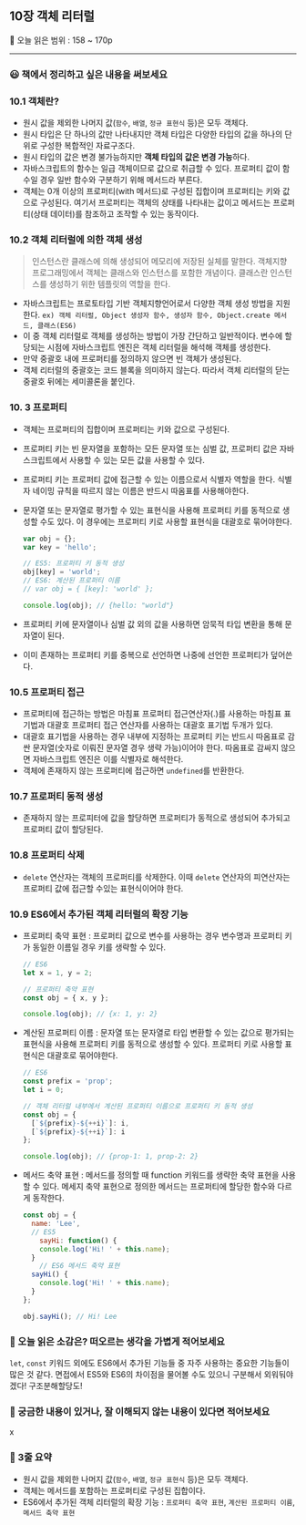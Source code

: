 ## 10장 객체 리터럴

🔖 오늘 읽은 범위 : 158 ~ 170p

---

### 😃 책에서 정리하고 싶은 내용을 써보세요

### 10.1 객체란?

- 원시 값을 제외한 나머지 값(`함수`, `배열`, `정규 표현식` 등)은 모두 객체다.
- 원시 타입은 단 하나의 값만 나타내지만 객체 타입은 다양한 타입의 값을 하나의 단위로 구성한 복합적인 자료구조다.
- 원시 타입의 값은 변경 불가능하지만 **객체 타입의 값은 변경 가능**하다.
- 자바스크립트의 함수는 일급 객체이므로 값으로 취급할 수 있다. 프로퍼티 값이 함수일 경우 일반 함수와 구분하기 위해 메서드라 부른다.
- 객체는 0개 이상의 프로퍼티(with 메서드)로 구성된 집합이며 프로퍼티는 키와 값으로 구성된다. 여기서 프로퍼티는 객체의 상태를 나타내는 값이고 메서드는 프로퍼티(상태 데이터)를 참조하고 조작할 수 있는 동작이다.

### 10.2 객체 리터럴에 의한 객체 생성

> 인스턴스란 클래스에 의해 생성되어 메모리에 저장된 실체를 말한다. 객체지향 프로그래밍에서 객체는 클래스와 인스턴스를 포함한 개념이다.
클래스란 인스턴스를 생성하기 위한 템플릿의 역할을 한다.
> 
- 자바스크립트는 프로토타입 기반 객체지향언어로서 다양한 객체 생성 방법을 지원한다. 
`ex) 객체 리터럴, Object 생성자 함수, 생성자 함수, Object.create 메서드, 클래스(ES6)`
- 이 중 객체 리터럴로 객체를 생성하는 방법이 가장 간단하고 일반적이다. 변수에 할당되는 시점에 자바스크립트 엔진은 객체 리터럴을 해석해 객체를 생성한다.
- 만약 중괄호 내에 프로퍼티를 정의하지 않으면 빈 객체가 생성된다.
- 객체 리터럴의 중괄호는 코드 블록을 의미하지 않는다. 따라서 객체 리터럴의 닫는 중괄호 뒤에는 세미콜론을 붙인다.

### 10. 3 프로퍼티

- 객체는 프로퍼티의 집합이며 프로퍼티는 키와 값으로 구성된다.
- 프로퍼티 키는 빈 문자열을 포함하는 모든 문자열 또는 심벌 값, 프로퍼티 값은 자바스크립트에서 사용할 수 있는 모든 값을 사용할 수 있다.
- 프로퍼티 키는 프로퍼티 값에 접근할 수 있는 이름으로서 식별자 역할을 한다. 식별자 네이밍 규칙을 따르지 않는 이름은 반드시 따옴표를 사용해야한다.
- 문자열 또는 문자열로 평가할 수 있는 표현식을 사용해 프로퍼티 키를 동적으로 생성할 수도 있다. 이 경우에는 프로퍼티 키로 사용할 표현식을 대괄호로 묶어야한다.
    
    ```jsx
    var obj = {};
    var key = 'hello';
    
    // ES5: 프로퍼티 키 동적 생성
    obj[key] = 'world';
    // ES6: 계산된 프로퍼티 이름
    // var obj = { [key]: 'world' };
    
    console.log(obj); // {hello: "world"}
    ```
    
- 프로퍼티 키에 문자열이나 심벌 값 외의 값을 사용하면 암묵적 타입 변환을 통해 문자열이 된다.
- 이미 존재하는 프로퍼티 키를 중복으로 선언하면 나중에 선언한 프로퍼티가 덮어쓴다.

### 10.5 프로퍼티 접근

- 프로퍼티에 접근하는 방법은 마침표 프로퍼티 접근연산자(.)를 사용하는 마침표 표기법과 대괄호 프로퍼티 접근 연산자를 사용하는 대괄호 표기법 두개가 있다.
- 대괄호 표기법을 사용하는 경우 내부에 지정하는 프로퍼티 키는 반드시 따옴표로 감싼 문자열(숫자로 이뤄진 문자열 경우 생략 가능)이어야 한다. 따옴표로 감싸지 않으면 자바스크립트 엔진은 이를 식별자로 해석한다.
- 객체에 존재하지 않는 프로퍼티에 접근하면 `undefined`를 반환한다.

### 10.7 프로퍼티 동적 생성

- 존재하지 않는 프로피터에 값을 할당하면 프로퍼티가 동적으로 생성되어 추가되고 프로퍼티 값이 할당된다.

### 10.8 프로퍼티 삭제

- `delete` 연산자는 객체의 프로퍼티를 삭제한다. 이때 `delete` 연산자의 피연산자는 프로퍼티 값에 접근할 수있는 표현식이어야 한다.

### 10.9 ES6에서 추가된 객체 리터럴의 확장 기능

- 프로퍼티 축약 표현 : 프로퍼티 값으로 변수를 사용하는 경우 변수명과 프로퍼티 키가 동일한 이름일 경우 키를 생략할 수 있다.
    
    ```jsx
    // ES6
    let x = 1, y = 2;
    
    // 프로퍼티 축약 표현
    const obj = { x, y };
    
    console.log(obj); // {x: 1, y: 2}
    ```
    
- 계산된 프로퍼티 이름 : 문자열 또는 문자열로 타입 변환할 수 있는 값으로 평가되는 표현식을 사용해 프로퍼티 키를 동적으로 생성할 수 있다. 프로퍼티 키로 사용할 표현식은 대괄호로 묶어야한다.
    
    ```jsx
    // ES6
    const prefix = 'prop';
    let i = 0;
    
    // 객체 리터럴 내부에서 계산된 프로퍼티 이름으로 프로퍼티 키 동적 생성
    const obj = {
      [`${prefix}-${++i}`]: i,
      [`${prefix}-${++i}`]: i
    };
    
    console.log(obj); // {prop-1: 1, prop-2: 2}
    ```
    
- 메서드 축약 표현 : 메서드를 정의할 때 function 키워드를 생략한 축약 표현을 사용할 수 있다. 메세지 축약 표현으로 정의한 메서드는 프로퍼티에 할당한 함수와 다르게 동작한다.
    
    ```jsx
    const obj = {
      name: 'Lee',
      // ES5
    	sayHi: function() {
        console.log('Hi! ' + this.name);
      }
    	// ES6 메서드 축약 표현
      sayHi() {
        console.log('Hi! ' + this.name);
      }
    };
    
    obj.sayHi(); // Hi! Lee
    ```
    

### 🤔 오늘 읽은 소감은? 떠오르는 생각을 가볍게 적어보세요

`let`, `const` 키워드 외에도 ES6에서 추가된 기능들 중 자주 사용하는 중요한 기능들이 많은 것 같다. 면접에서 ES5와 ES6의 차이점을 물어볼 수도 있으니 구분해서 외워둬야겠다! 구조분해할당도!

### 🔎 궁금한 내용이 있거나, 잘 이해되지 않는 내용이 있다면 적어보세요

x

### 📝 3줄 요약

- 원시 값을 제외한 나머지 값(`함수`, `배열`, `정규 표현식` 등)은 모두 객체다.
- 객체는 메서드를 포함하는 프로퍼티로 구성된 집합이다.
- ES6에서 추가된 객체 리터럴의 확장 기능 : `프로퍼티 축약 표현`, `계산된 프로퍼티 이름`, `메서드 축약 표현`
